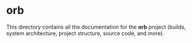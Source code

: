 # orb 

This directory contains all the documentation for the **orb** project (builds, system architecture, project structure, source code, and more).